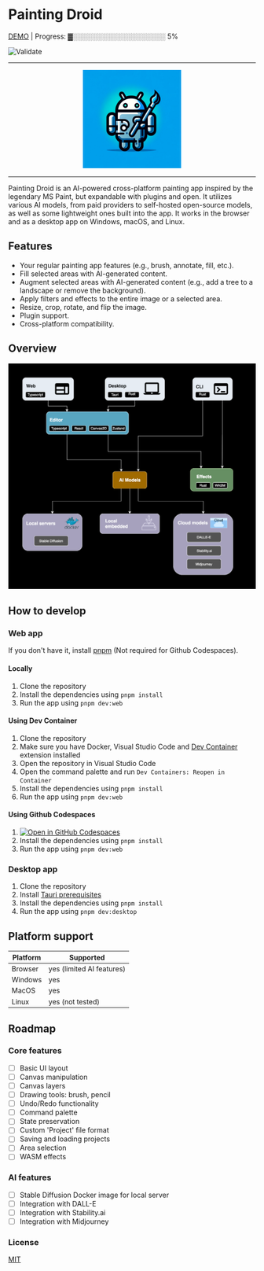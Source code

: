 # Painting Droid

[DEMO](https://painting-droid-web.vercel.app/) | Progress: ▓░░░░░░░░░░░░░░░░░░░ 5% 

![Validate](https://github.com/mateuszmigas/painting-droid/actions/workflows/validate.yml/badge.svg)




---

<div align="center">

  <img src="assets/logo.webp" width="200" height="200">

</div>

---

Painting Droid is an AI-powered cross-platform painting app inspired by the legendary MS Paint, but expandable with plugins and open. It utilizes various AI models, from paid providers to self-hosted open-source models, as well as some lightweight ones built into the app. It works in the browser and as a desktop app on Windows, macOS, and Linux.

## Features

- Your regular painting app features (e.g., brush, annotate, fill, etc.).
- Fill selected areas with AI-generated content.
- Augment selected areas with AI-generated content (e.g., add a tree to a landscape or remove the background).
- Apply filters and effects to the entire image or a selected area.
- Resize, crop, rotate, and flip the image.
- Plugin support.
- Cross-platform compatibility.

## Overview

![Architecture](assets/arch.svg)

## How to develop

### Web app

If you don't have it, install [pnpm](https://pnpm.io/installation) (Not required for Github Codespaces).

#### Locally

1. Clone the repository
2. Install the dependencies using `pnpm install`
3. Run the app using `pnpm dev:web`

#### Using Dev Container

1. Clone the repository
2. Make sure you have Docker, Visual Studio Code and [Dev Container](https://marketplace.visualstudio.com/items?itemName=ms-vscode-remote.remote-containers) extension installed
3. Open the repository in Visual Studio Code
4. Open the command palette and run `Dev Containers: Reopen in Container`
5. Install the dependencies using `pnpm install`
6. Run the app using `pnpm dev:web`

#### Using Github Codespaces

1. [![Open in GitHub Codespaces](https://github.com/codespaces/badge.svg)](https://codespaces.new/mateuszmigas/painting-droid)
2. Install the dependencies using `pnpm install`
3. Run the app using `pnpm dev:web`

### Desktop app

1. Clone the repository
2. Install [Tauri prerequisites](https://tauri.app/v1/guides/getting-started/prerequisites/)
3. Install the dependencies using `pnpm install`
4. Run the app using `pnpm dev:desktop`

## Platform support

| Platform | Supported                 |
| -------- | ------------------------- |
| Browser  | yes (limited AI features) |
| Windows  | yes                       |
| MacOS    | yes                       |
| Linux    | yes (not tested)          |

## Roadmap

### Core features

- [ ] Basic UI layout
- [ ] Canvas manipulation
- [ ] Canvas layers
- [ ] Drawing tools: brush, pencil
- [ ] Undo/Redo functionality
- [ ] Command palette
- [ ] State preservation
- [ ] Custom 'Project' file format
- [ ] Saving and loading projects
- [ ] Area selection
- [ ] WASM effects

### AI features

- [ ] Stable Diffusion Docker image for local server
- [ ] Integration with DALL-E
- [ ] Integration with Stability.ai
- [ ] Integration with Midjourney

### License

[MIT](https://choosealicense.com/licenses/mit/)
